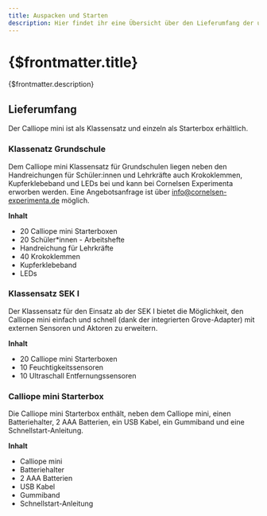 ```yaml
---
title: Auspacken und Starten
description: Hier findet ihr eine Übersicht über den Lieferumfang der unterschiedlichen Pakete und die ersten Schritte der Inbetriebnahme des Calliope mini.
---
```


# {$frontmatter.title}

{$frontmatter.description}


## Lieferumfang
Der Calliope mini ist als Klassensatz und einzeln als Starterbox erhältlich.

### Klassenatz Grundschule  
 
Dem Calliope mini Klassensatz für Grundschulen liegen neben den Handreichungen für Schüler:innen und Lehrkräfte auch Krokoklemmen, Kupferklebeband und LEDs bei und kann bei Cornelsen Experimenta erworben werden. Eine Angebotsanfrage ist über <info@cornelsen-experimenta.de> möglich.  
  

**Inhalt**
- 20 Calliope mini Starterboxen
- 20 Schüler*innen - Arbeitshefte
- Handreichung für Lehrkräfte
- 40 Krokoklemmen
- Kupferklebeband
- LEDs 

[comment]: # (button fuer bestellen)

### Klassensatz SEK I

Der Klassensatz für den Einsatz ab der SEK I bietet die Möglichkeit, den Calliope mini einfach und schnell (dank der integrierten Grove-Adapter) mit externen Sensoren und Aktoren zu erweitern.

**Inhalt**  
- 20 Calliope mini Starterboxen
- 10 Feuchtigkeitssensoren
- 10 Ultraschall Entfernungssensoren

[comment]: # (button fuer bestellen)

### Calliope mini Starterbox

Die Calliope mini Starterbox enthält, neben dem Calliope mini, einen Batteriehalter, 2 AAA Batterien, ein USB Kabel, ein Gummiband und eine Schnellstart-Anleitung.  

**Inhalt**
- Calliope mini
- Batteriehalter
- 2 AAA Batterien
- USB Kabel
- Gummiband
- Schnellstart-Anleitung

[comment]: # (button fuer bestellen)


